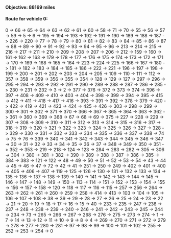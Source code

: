 #### Objective: 88169 miles
#### Route for vehicle 0:
 0 -> 66 -> 65 -> 64 -> 63 -> 62 -> 61 -> 60 -> 58 -> 71 -> 70 -> 55 -> 56 -> 57 -> 59 -> 5 -> 6 -> 195 -> 194 -> 193 -> 192 -> 191 -> 190 -> 189 -> 188 -> 187 -> 226 -> 220 -> 77 -> 78 -> 79 -> 80 -> 81 -> 82 -> 83 -> 84 -> 85 -> 86 -> 87 -> 88 -> 89 -> 90 -> 91 -> 92 -> 93 -> 94 -> 95 -> 96 -> 213 -> 214 -> 215 -> 216 -> 217 -> 211 -> 210 -> 209 -> 208 -> 207 -> 206 -> 212 -> 159 -> 160 -> 161 -> 162 -> 163 -> 179 -> 178 -> 177 -> 176 -> 175 -> 174 -> 173 -> 172 -> 171 -> 170 -> 169 -> 168 -> 165 -> 164 -> 223 -> 224 -> 225 -> 166 -> 167 -> 180 -> 181 -> 182 -> 183 -> 184 -> 185 -> 186 -> 222 -> 221 -> 196 -> 197 -> 198 -> 199 -> 200 -> 201 -> 202 -> 203 -> 204 -> 205 -> 109 -> 110 -> 111 -> 112 -> 357 -> 358 -> 359 -> 356 -> 355 -> 354 -> 128 -> 129 -> 127 -> 297 -> 296 -> 295 -> 294 -> 293 -> 292 -> 291 -> 290 -> 289 -> 288 -> 287 -> 286 -> 285 -> 230 -> 231 -> 232 -> 3 -> 2 -> 377 -> 376 -> 372 -> 373 -> 374 -> 396 -> 397 -> 408 -> 409 -> 410 -> 403 -> 404 -> 398 -> 399 -> 394 -> 395 -> 415 -> 412 -> 411 -> 418 -> 417 -> 416 -> 393 -> 391 -> 392 -> 378 -> 379 -> 420 -> 422 -> 419 -> 421 -> 423 -> 424 -> 425 -> 426 -> 303 -> 298 -> 299 -> 300 -> 301 -> 302 -> 371 -> 370 -> 366 -> 367 -> 365 -> 364 -> 363 -> 362 -> 361 -> 360 -> 369 -> 368 -> 67 -> 68 -> 69 -> 375 -> 227 -> 228 -> 229 -> 307 -> 308 -> 309 -> 310 -> 311 -> 312 -> 313 -> 314 -> 315 -> 316 -> 317 -> 318 -> 319 -> 320 -> 321 -> 322 -> 323 -> 324 -> 325 -> 326 -> 327 -> 328 -> 329 -> 330 -> 331 -> 332 -> 333 -> 334 -> 335 -> 336 -> 337 -> 338 -> 74 -> 75 -> 76 -> 339 -> 340 -> 341 -> 342 -> 343 -> 344 -> 345 -> 346 -> 347 -> 30 -> 31 -> 32 -> 33 -> 34 -> 35 -> 36 -> 37 -> 348 -> 349 -> 350 -> 351 -> 352 -> 353 -> 219 -> 218 -> 124 -> 123 -> 284 -> 283 -> 282 -> 305 -> 306 -> 304 -> 380 -> 381 -> 382 -> 390 -> 389 -> 388 -> 387 -> 386 -> 385 -> 384 -> 383 -> 121 -> 122 -> 48 -> 49 -> 50 -> 51 -> 52 -> 53 -> 54 -> 43 -> 44 -> 45 -> 46 -> 47 -> 72 -> 42 -> 41 -> 251 -> 250 -> 249 -> 402 -> 401 -> 400 -> 405 -> 406 -> 407 -> 119 -> 125 -> 126 -> 130 -> 131 -> 132 -> 133 -> 134 -> 135 -> 136 -> 137 -> 138 -> 139 -> 140 -> 141 -> 142 -> 143 -> 144 -> 145 -> 146 -> 147 -> 148 -> 149 -> 150 -> 113 -> 114 -> 151 -> 152 -> 153 -> 154 -> 155 -> 156 -> 157 -> 158 -> 120 -> 118 -> 117 -> 116 -> 115 -> 257 -> 256 -> 264 -> 263 -> 262 -> 261 -> 260 -> 259 -> 258 -> 414 -> 413 -> 103 -> 104 -> 105 -> 106 -> 107 -> 108 -> 38 -> 39 -> 29 -> 28 -> 27 -> 26 -> 25 -> 24 -> 23 -> 22 -> 21 -> 20 -> 19 -> 18 -> 17 -> 16 -> 15 -> 40 -> 233 -> 235 -> 247 -> 236 -> 237 -> 248 -> 238 -> 239 -> 240 -> 246 -> 241 -> 242 -> 243 -> 245 -> 244 -> 234 -> 73 -> 265 -> 266 -> 267 -> 268 -> 276 -> 275 -> 273 -> 274 -> 1 -> 7 -> 14 -> 13 -> 12 -> 11 -> 10 -> 9 -> 8 -> 4 -> 269 -> 270 -> 271 -> 272 -> 279 -> 278 -> 277 -> 280 -> 281 -> 97 -> 98 -> 99 -> 100 -> 101 -> 102 -> 255 -> 252 -> 253 -> 254 -> 0
